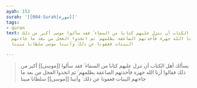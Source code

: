 ```yaml
---
ayah: 153
surah: '[[004-Surah|سورة]]'
tags:
- quran
text: يسألك أهل الكتاب أن تنزل عليهم كتابا من السماء ۚ فقد سألوا موسى أكبر من ذلك
  فقالوا أرنا الله جهرة فأخذتهم الصاعقة بظلمهم ۚ ثم اتخذوا العجل من بعد ما جاءتهم
  البينات فعفونا عن ذلك ۚ وآتينا موسى سلطانا مبينا

---
```

> يسألك أهل الكتاب أن تنزل عليهم كتابا من السماء ۚ فقد سألوا [[موسى]] أكبر من ذلك فقالوا أرنا الله جهرة فأخذتهم الصاعقة بظلمهم ۚ ثم اتخذوا العجل من بعد ما جاءتهم البينات فعفونا عن ذلك ۚ وآتينا [[موسى]] سلطانا مبينا
